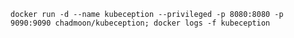 `docker run -d --name kubeception --privileged -p 8080:8080 -p 9090:9090 chadmoon/kubeception; docker logs -f kubeception`